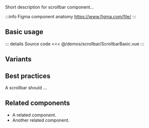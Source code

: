 Short description for scrollbar component...

:::info Figma component anatomy
https://www.figma.com/file/
:::

## Basic usage

<scrollbarBasic />

::: details Source code
<<< @/demos/scrollbar/ScrollbarBasic.vue
:::

## Variants

<scrollbarVariants />

## Best practices

A scrollbar should ...

## Related components

- A related component.
- Another related component.
